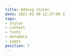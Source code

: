 ```yaml
---
title: Adding styles
date: 2021-03-30 12:37:00 Z
tags:
- styles
- content
- fonts
- metadata
- pages
position: 7
---
```


